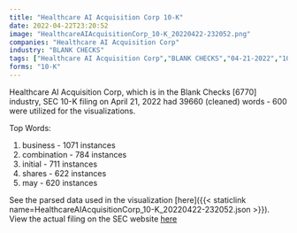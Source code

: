 ```yaml
---
title: "Healthcare AI Acquisition Corp 10-K"
date: 2022-04-22T23:20:52
image: "HealthcareAIAcquisitionCorp_10-K_20220422-232052.png"
companies: "Healthcare AI Acquisition Corp"
industry: "BLANK CHECKS"
tags: ["Healthcare AI Acquisition Corp","BLANK CHECKS","04-21-2022","10-K"]
forms: "10-K"
---
```

Healthcare AI Acquisition Corp, which is in the Blank Checks [6770] industry, SEC 10-K filing on April 21, 2022 had 39660 (cleaned) words - 600 were utilized for the visualizations.

Top Words:
1. business - 1071 instances
2. combination - 784 instances
3. initial - 711 instances
4. shares - 622 instances
5. may - 620 instances


See the parsed data used in the visualization [here]({{< staticlink name=HealthcareAIAcquisitionCorp_10-K_20220422-232052.json >}}).  
View the actual filing on the SEC website [here](https://www.sec.gov/Archives/edgar/data/1848861/0001564590-22-015048.txt)